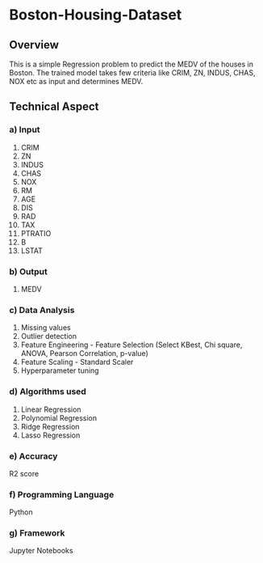 # Boston-Housing-Dataset

## Overview
This is a simple Regression problem to predict the MEDV of the houses in Boston. The trained model takes few criteria like CRIM, ZN, INDUS, CHAS, NOX etc as input and determines MEDV.

## Technical Aspect

### a) Input
1. CRIM
2. ZN
3. INDUS
4. CHAS
5. NOX
6. RM
7. AGE
8. DIS
9. RAD
10. TAX
11. PTRATIO
12. B
13. LSTAT

### b) Output
1. MEDV 

### c) Data Analysis
1. Missing values
2. Outlier detection
3. Feature Engineering - Feature Selection (Select KBest, Chi square, ANOVA, Pearson Correlation, p-value)
4. Feature Scaling - Standard Scaler 
5. Hyperparameter tuning

### d) Algorithms used
1. Linear Regression
2. Polynomial Regression
3. Ridge Regression
4. Lasso Regression

### e) Accuracy
R2 score

### f) Programming Language 
Python

### g) Framework
Jupyter Notebooks
